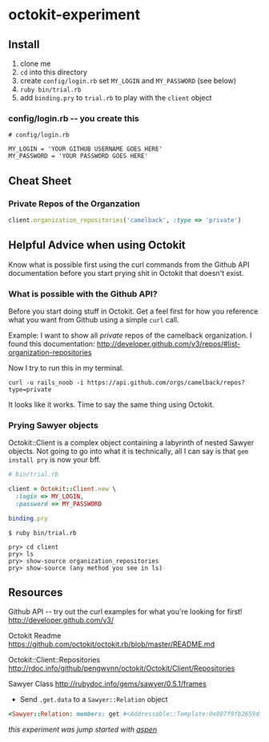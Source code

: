 # octokit-experiment

## Install

1. clone me
1. `cd` into this directory 
1. create `config/login.rb` set `MY_LOGIN` and `MY_PASSWORD` (see below)
1. `ruby bin/trial.rb`
1. add `binding.pry` to `trial.rb` to play with the `client` object

### config/login.rb -- you create this

```
# config/login.rb

MY_LOGIN = 'YOUR GITHUB USERNAME GOES HERE'
MY_PASSWORD = 'YOUR PASSWORD GOES HERE'
```

## Cheat Sheet

### Private Repos of the Organzation

```ruby
client.organization_repositories('camelback', :type => 'private')
```

## Helpful Advice when using Octokit

Know what is possible first using the curl commands from the Github API documentation before you start prying shit in Octokit that doesn't exist.

### What is possible with the Github API?

Before you start doing stuff in Octokit. Get a feel first for how you reference what you want from Github using a simple `curl` call.

Example: I want to show all _private_ repos of the camelback organization. I found this documentation:
http://developer.github.com/v3/repos/#list-organization-repositories

Now I try to run this in my terminal.

```shell
curl -u rails_noob -i https://api.github.com/orgs/camelback/repos?type=private
```

It looks like it works. Time to say the same thing using Octokit.

### Prying Sawyer objects

Octokit::Client is a complex object containing a labyrinth of nested Sawyer objects. Not going to go into what it is technically, all I can say is that `gem install pry` is now your bff.

```ruby
# bin/trial.rb

client = Octokit::Client.new \
  :login => MY_LOGIN,
  :password => MY_PASSWORD

binding.pry
```

```shell
$ ruby bin/trial.rb

pry> cd client
pry> ls
pry> show-source organization_repositories
pry> show-source (any method you see in ls)
```

## Resources

Github API -- try out the curl examples for what you're looking for first!
http://developer.github.com/v3/

Octokit Readme
https://github.com/octokit/octokit.rb/blob/master/README.md

Octokit::Client::Repositories
http://rdoc.info/github/pengwynn/octokit/Octokit/Client/Repositories

Sawyer Class
http://rubydoc.info/gems/sawyer/0.5.1/frames

* Send `.get.data` to a `Sawyer::Relation` object

```ruby
<Sawyer::Relation: members: get #<Addressable::Template:0x007f9fb2659df8>
```

_this experiment was jump started with [aspen](http://rubygems.org/gems/aspen)_